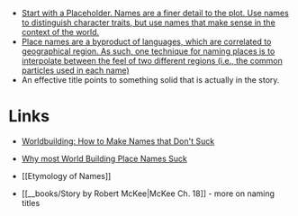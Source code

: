 * [Start with a Placeholder. Names are a finer detail to the plot. Use names to distinguish character traits, but use names that make sense in the context of the world.](https://www.youtube.com/watch?v=-5fjlhJSVbE)
* [Place names are a byproduct of languages, which are correlated to geographical region. As such, one technique for naming places is to interpolate between the feel of two different regions (i.e., the common particles used in each name) ](https://www.youtube.com/watch?v=IFwTfCUY7x8)
* An effective title points to something solid that is actually in the story.

# Links
* [Worldbuilding: How to Make Names that Don't Suck](https://www.youtube.com/watch?v=-5fjlhJSVbE)
* [Why most World Building Place Names Suck](https://www.youtube.com/watch?v=IFwTfCUY7x8)


* [[Etymology of Names]] 
* [[__books/Story by Robert McKee|McKee Ch. 18]] - more on naming titles
